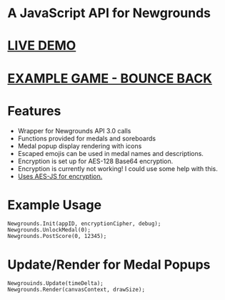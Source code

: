 # A JavaScript API for Newgrounds

# [LIVE DEMO](https://www.newgrounds.com/portal/view/755888?updated=1590185509)
# [EXAMPLE GAME - BOUNCE BACK](https://www.newgrounds.com/portal/view/755171)

# Features
- Wrapper for Newgrounds API 3.0 calls
- Functions provided for medals and soreboards
- Medal popup display rendering with icons
- Escaped emojis can be used in medal names and descriptions.
- Encryption is set up for AES-128 Base64 encryption.
- Encryption is currently not working! I could use some help with this.
- [Uses AES-JS for encryption.](https://github.com/ricmoo/aes-js)

# Example Usage

```
Newgrounds.Init(appID, encryptionCipher, debug);
Newgrounds.UnlockMedal(0);
Newgrounds.PostScore(0, 12345);

```
# Update/Render for Medal Popups

```
Newgrouinds.Update(timeDelta);
Newgrounds.Render(canvasContext, drawSize);
```

